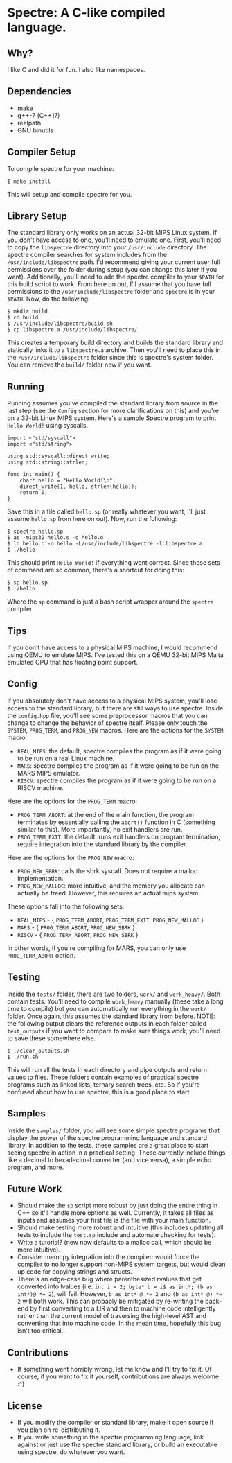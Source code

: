 # Spectre: A C-like compiled language.

## Why?
I like C and did it for fun. I also like namespaces.

## Dependencies
* make
* g++\-7 (C++17)
* realpath
* GNU binutils

## Compiler Setup
To compile spectre for your machine:
```
$ make install
```
This will setup and compile spectre for you.

## Library Setup
The standard library only works on an actual 32-bit MIPS Linux system. If you don't have access to one, you'll need to emulate one.
First, you'll need to copy the `libspectre` directory into your `/usr/include` directory. The spectre compiler searches for system includes from the
`/usr/include/libspectre` path. I'd recommend giving your current user full permissions over the folder during setup (you can change this later if you want).
Additionally, you'll need to add the spectre compiler to your `$PATH` for this build script to work.
From here on out, I'll assume that you have full permissions to the `/usr/include/libspectre` folder and `spectre` is in your `$PATH`.
Now, do the following:
```
$ mkdir build
$ cd build
$ /usr/include/libspectre/build.sh
$ cp libspectre.a /usr/include/libspectre/
```
This creates a temporary build directory and builds the standard library and statically links it to a `libspectre.a` archive.
Then you'll need to place this in the `/usr/include/libspectre` folder since this is spectre's system folder.
You can remove the `build/` folder now if you want.

## Running
Running assumes you've compiled the standard library from source in the last step (see the `Config` section for more clarifications on this) and you're on a 32-bit Linux MIPS system.
Here's a sample Spectre program to print `Hello World!` using syscalls.
```
import <"std/syscall">
import <"std/string">

using std::syscall::direct_write;
using std::string::strlen;

func int main() {
	char* hello = "Hello World!\n";
	direct_write(1, hello, strlen(hello));
	return 0;
}
```
Save this in a file called `hello.sp` (or really whatever you want, I'll just assume `hello.sp` from here on out).
Now, run the following:
```
$ spectre hello.sp
$ as -mips32 hello.s -o hello.o
$ ld hello.o -o hello -L/usr/include/libspectre -l:libspectre.a
$ ./hello
```
This should print `Hello World!` if everything went correct. Since these sets of command are so common, there's a shortcut for doing this:
```
$ sp hello.sp
$ ./hello
```
Where the `sp` command is just a bash script wrapper around the `spectre` compiler.

## Tips
If you don't have access to a physical MIPS machine, I would recommend using QEMU to emulate MIPS. I've tested this on a QEMU 32-bit MIPS Malta emulated CPU that has floating point support.

## Config
If you absolutely don't have access to a physical MIPS system, you'll lose access to the standard library, but there are still ways to use spectre.
Inside the `config.hpp` file, you'll see some preprocessor macros that you can change to change the behavior of spectre itself.
Please only touch the `SYSTEM`, `PROG_TERM`, and `PROG_NEW` macros.
Here are the options for the `SYSTEM` macro:
* `REAL_MIPS`: the default, spectre compiles the program as if it were going to be run on a real Linux machine.
* `MARS`: spectre compiles the program as if it were going to be run on the MARS MIPS emulator.
* `RISCV`: spectre compiles the program as if it were going to be run on a RISCV machine.

Here are the options for the `PROG_TERM` macro:
* `PROG_TERM_ABORT`: at the end of the main function, the program terminates by essentially calling the `abort()` function in C (something similar to this). More importantly, no exit handlers are run.
* `PROG_TERM_EXIT`: the default, runs exit handlers on program termination, require integration into the standard library by the compiler.

Here are the options for the `PROG_NEW` macro:
* `PROG_NEW_SBRK`: calls the sbrk syscall. Does not require a malloc implementation.
* `PROG_NEW_MALLOC`: more intuitive, and the memory you allocate can actually be freed. However, this requires an actual mips system.

These options fall into the following sets:
* `REAL_MIPS` - { `PROG_TERM_ABORT`, `PROG_TERM_EXIT`, `PROG_NEW_MALLOC` }
* `MARS` - { `PROG_TERM_ABORT`, `PROG_NEW_SBRK` }
* `RISCV` - { `PROG_TERM_ABORT`, `PROG_NEW_SBRK` }

In other words, if you're compiling for MARS, you can only use `PROG_TERM_ABORT` option.

## Testing
Inside the `tests/` folder, there are two folders, `work/` and `work_heavy/`. Both contain tests. You'll need to compile `work_heavy` manually (these take a long time to compile) but you can automatically run everything in the `work/` folder.
Once again, this assumes the standard library from before.
NOTE: the following output clears the reference outputs in each folder called `test_outputs` if you want to compare to make sure things work, you'll need to save these somewhere else.
```
$ ./clear_outputs.sh
$ ./run.sh
```
This will run all the tests in each directory and pipe outputs and return values to files. These folders contain examples of practical spectre programs such as linked lists, ternary search trees, etc. So if you're confused about how to use spectre, this is a good place to start.

## Samples
Inside the `samples/` folder, you will see some simple spectre programs that display the power of the spectre programming language and standard library. In addition to the tests, these samples are a great place to start seeing spectre in action in a practical setting. These currently include things like a decimal to hexadecimal converter (and vice versa), a simple echo program, and more. 

## Future Work
* Should make the `sp` script more robust by just doing the entire thing in C++ so it'll handle more options as well. Currently, it takes all files as inputs and assumes your first file is the file with your main function.
* Should make testing more robust and intuitive (this includes updating all tests to include the `test.sp` include and automate checking for tests).
* Write a tutorial? (new now defaults to a malloc call, which should be more intuitive).
* Consider memcpy integration into the compiler: would force the compiler to no longer support non-MIPS system targets, but would clean up code for copying strings and structs.
* There's an edge-case bug where parenthesized rvalues that get converted into lvalues (i.e. `int i = 2; byte* b = i$ as int*; (b as int*)@ *= 2`), will fail. However, `b as int* @ *= 2` and `(b as int* @) *= 2` will both work. This can probably be mitigated by re-writing the back-end by first converting to a LIR and then to machine code intelligently rather than the current model of traversing the high-level AST and converting that into machine code. In the mean time, hopefully this bug isn't too critical.

## Contributions
* If something went horribly wrong, let me know and I'll try to fix it. Of course, if you want to fix it yourself, contributions are always welcome :^)

## License
* If you modify the compiler or standard library, make it open source if you plan on re-distributing it.
* If you write something in the spectre programming language, link against or just use the spectre standard library, or build an executable using spectre, do whatever you want.
